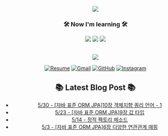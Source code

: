 
<div align=center>
	<img src="https://capsule-render.vercel.app/api?type=waving&color=auto&height=200&section=header&text=Jung,%20%Yunho&fontSize=90" />	
</div>

<h3 align="center">🛠️ Now I'm learning 🛠️ </h3>

<p align="center">
    <img src="https://img.shields.io/badge/Java-ED8B00?style=for-the-badge&logo=OpenJDK&logoColor=white"/>
    <img src="https://img.shields.io/badge/Spring-6DB33F?style=for-the-badge&logo=Spring&logoColor=white"/>
    <img src="https://img.shields.io/badge/postgres-%23316192.svg?style=for-the-badge&logo=postgresql&logoColor=white"/> 

<br>
<br>
</p>

<div align=center>
<img src="https://github-readme-stats.vercel.app/api?username=yunhobb&show_icons=true">

<div>




[![Resume](https://img.shields.io/badge/Resume-%23000000.svg?style=flat-square&logo=notion&logoColor=white)](https://pouncing-beluga-df8.notion.site/Jung-Yunho-a3c5c3554522401ea8f4c5ce1251d58b)
[![Gmail](https://img.shields.io/badge/Gmail-D14836?style=flat-square&logo=gmail&logoColor=white)](mailto:a01049048063@gmail.com)
[![GitHub](https://img.shields.io/badge/Tech--blog-%23121011.svg?style=flat-square&logo=github&logoColor=white)](https://yunhobb.github.io)
[![Instagram](https://img.shields.io/badge/Instagram-%23E4405F.svg?style=flat-square&logo=Instagram&logoColor=white)](https://www.instagram.com/nuyho_/)
<br>


## :books: Latest Blog Post :books:
 - [5/30 - [자바 표준 ORM JPA]10장 객체지향 쿼리 언어 - 1](https://yunhobb.github.io/spring/jpa9)
 - [5/23 - [자바 표준 ORM JPA]9장 값 타입](https://yunhobb.github.io/spring/jpa9)
 - [5/14 - 정적 펙토리 메소드](https://yunhobb.github.io/java/staticfactorymethod)
 - [5/3 - [자바 표준 ORM JPA]6장 다양한 연관관계 매핑](https://yunhobb.github.io/spring/jpa6)
